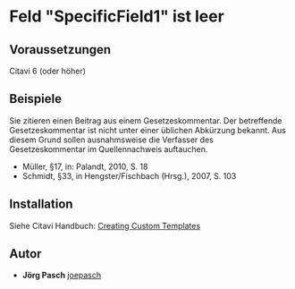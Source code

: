 # Feld "SpecificField1" ist leer

## Voraussetzungen
Citavi 6 (oder höher)

## Beispiele
Sie zitieren einen Beitrag aus einem Gesetzeskommentar. Der betreffende Gesetzeskommentar ist nicht unter einer üblichen Abkürzung bekannt. Aus diesem Grund sollen ausnahmsweise die Verfasser des Gesetzeskommentar im Quellennachweis auftauchen.

- Müller, §17, in: Palandt, 2010, S. 18
- Schmidt, §33, in Hengster/Fischbach (Hrsg.), 2007, S. 103

## Installation
Siehe Citavi Handbuch: [Creating Custom Templates](http://www.citavi.com/creating_custom_templates)

## Autor

* **Jörg Pasch** [joepasch](https://github.com/joepasch)
